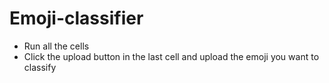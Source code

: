 # Emoji-classifier
* Run all the cells
* Click the upload button in the last cell and upload the emoji you want to classify
